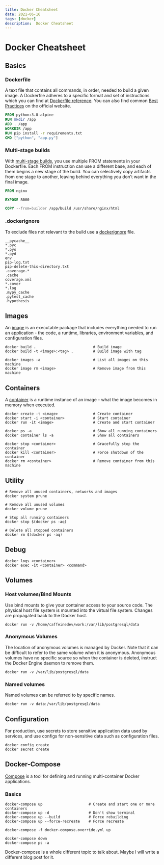 ```yaml
---
title: Docker Cheatsheet
date: 2021-06-16
tags: [docker]
description:  Docker Cheatsheet
---
```


# Docker Cheatsheet

## Basics

### Dockerfile

A text file that contains all commands, in order, needed to build a given image. A Dockerfile adheres to a specific format and set of instructions which you can find at [Dockerfile reference](https://docs.docker.com/engine/reference/builder/). You can also find common [Best Practices](https://docs.docker.com/develop/develop-images/dockerfile_best-practices/) on the official website.

```Dockerfile
FROM python:3.8-alpine
RUN mkdir /app
ADD . /app
WORKDIR /app
RUN pip install -r requirements.txt
CMD ["python", "app.py"]
```

### Multi-stage builds

With [multi-stage builds](https://docs.docker.com/develop/develop-images/multistage-build/), you use multiple FROM statements in your Dockerfile. Each FROM instruction can use a different base, and each of them begins a new stage of the build. You can selectively copy artifacts from one stage to another, leaving behind everything you don’t want in the final image.

```Dockerfile
FROM nginx

EXPOSE 8000

COPY --from=builder /app/build /usr/share/nginx/html
```

### .dockerignore

To exclude files not relevant to the build use a [dockerignore](https://docs.docker.com/engine/reference/builder/#dockerignore-file) file.

```
__pycache__
*.pyc
*.pyo
*.pyd
env
pip-log.txt
pip-delete-this-directory.txt
.coverage.*
.cache
coverage.xml
*.cover
*.log
.mypy_cache
.pytest_cache
.hypothesis
```

## Images

An [image](https://docs.docker.com/language/nodejs/build-images/) is an executable package that includes everything needed to run an application - the code, a runtime, libraries, environment variables, and configuration files.

```
docker build .                          # Build image
docker build -t <image>:<tag> .         # Build image with tag
```

```
docker images -a                        # List all images on this machine
docker image rm <image>                 # Remove image from this machine
```

## Containers

A [container](https://docs.docker.com/language/nodejs/run-containers/) is a runtime instance of an image - what the image becomes in memory when executed.

```
docker create -t <image>                # Create container
docker start -i <container>             # Start container
docker run -it <image>                  # Create and start container
```

```
docker ps -a                            # Show all running containers
docker container ls -a                  # Show all containers

docker stop <container>                 # Gracefully stop the container
docker kill <container>                 # Force shutdown of the container
docker rm <container>                   # Remove container from this machine
```

## Utility

```
# Remove all unused containers, networks and images
docker system prune

# Remove all unused volumes
docker volume prune

# Stop all running containers
docker stop $(docker ps -aq)

# Delete all stopped containers
docker rm $(docker ps -aq)
```

## Debug

```
docker logs <container>
docker exec -it <container> <command>
```

## Volumes

### Host volumes/Bind Mounts

Use bind mounts to give your container access to your source code. The physical host file system is mounted into the virtual file system. Changes are propagated back to the Docker host.

```
docker run -v /home/caffeinedev/work:/var/lib/postgresql/data
```

### Anonymous Volumes

The location of anonymous volumes is managed by Docker. Note that it can be difficult to refer to the same volume when it is anonymous. Anonymous volumes have no specific source so when the container is deleted, instruct the Docker Engine daemon to remove them.

```
docker run -v /var/lib/postgresql/data
```

### Named volumes

Named volumes can be referred to by specific names.

```
docker run -v data:/var/lib/postgresql/data
```

## Configuration

For production, use secrets to store sensitive application data used by services, and use configs for non-sensitive data such as configuration files.

```
docker config create
docker secret create
```

## Docker-Compose

[Compose](https://docs.docker.com/compose/)  is a tool for defining and running multi-container Docker applications.

### Basics

```
docker-compose up                     # Create and start one or more containers
docker-compose up -d                  # Don't show terminal
docker-compose up --build             # Force rebuilding
docker-compose up --force-recreate    # Force recreate

docker-compose -f docker-compose.override.yml up

docker-compose down
docker-compose ps -a
```

Docker-compose is a whole different topic to talk about. Maybe I will write a different blog post for it.